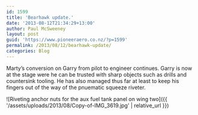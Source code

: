 ```yaml
---
id: 1599
title: 'Bearhawk update.'
date: '2013-08-12T21:34:29+13:00'
author: Paul McSweeney
layout: post
guid: 'https://www.pioneeraero.co.nz/?p=1599'
permalink: /2013/08/12/bearhawk-update/
categories: Blog
---
```


Marty’s conversion on Garry from pilot to engineer continues. Garry is now at the stage were he can be trusted with sharp objects such as drills and countersink tooling. He has also managed thus far at least to keep his fingers out of the way of the pnuematic squeeze riveter.

![Riveting anchor nuts for the aux fuel tank panel on wing two]({{ '/assets/uploads/2013/08/Copy-of-IMG_3619.jpg' | relative_url }})
